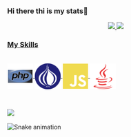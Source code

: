 ### Hi there thi is my stats👋


<div align="center">
  <a href="https://github.com/levicosta01">
  <img height="160em" src="https://github-readme-stats.vercel.app/api?username=levicosta201&show_icons=true&theme=dracula&include_all_commits=true&count_private=true"/>
  <img height="160em" src="https://github-readme-stats.vercel.app/api/top-langs/?username=jussaraalves&layout=compact&langs_count=7&theme=dark"/>
</div> 
  
### My Skills
    
<div style="display: inline_block"><br/>
  <img align="center" alt="Jucs-PHP" height="60" width="60" src="https://raw.githubusercontent.com/devicons/devicon/master/icons/php/php-original.svg">
  <img align="center" alt="Jucs-PERL" height="60" width="60" src="https://raw.githubusercontent.com/devicons/devicon/master/icons/perl/perl-original.svg">
  <img align="center" alt="Jucs-Js" height="60" width="60" src="https://raw.githubusercontent.com/devicons/devicon/master/icons/javascript/javascript-plain.svg">
  <img align="center" alt="Jucs-Js" height="60" width="60" src="https://raw.githubusercontent.com/devicons/devicon/master/icons/java/java-plain.svg">
</div>

 ##
 
<br/>
 
<div>
  <a href="https://www.linkedin.com/in/levi-costa-091b91149/" target="_blank"><img src="https://img.shields.io/badge/-LinkedIn-%230077B5?style=for-the-badge&logo=linkedin&logoColor=white" target="_blank"></a>
 
</div>
<div> 
 
   ![Snake animation](https://github.com/jussaraalves/jussaraalves/blob/output/github-contribution-grid-snake.svg)
 
</div>

<!--
**levicosta201/levicosta201** is a ✨ _special_ ✨ repository because its `README.md` (this file) appears on your GitHub profile.

Here are some ideas to get you started:

- 🔭 I’m currently working on ...
- 🌱 I’m currently learning ...
- 👯 I’m looking to collaborate on ...
- 🤔 I’m looking for help with ...
- 💬 Ask me about ...
- 📫 How to reach me: ...
- 😄 Pronouns: ...
- ⚡ Fun fact: ...
-->

